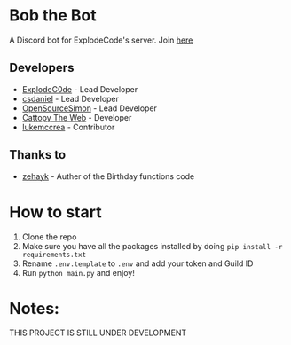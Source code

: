 # Bob the Bot
A Discord bot for ExplodeCode's server. Join [here](https://discord.gg/jWS24SryVx)

## Developers

- [ExplodeC0de](https://github.com/ExplodeC0de) - Lead Developer 
- [csdaniel](https://github.com/csd4ni3l) - Lead Developer
- [OpenSourceSimon](https://github.com/OpenSourceSimon) - Lead Developer 
- [Cattopy The Web](https://github.com/MesVisiDraugai) - Developer
- [lukemccrea](https://github.com/lukemccrea) - Contributor
## Thanks to
- [zehayk](https://github.com/zehayk) - Auther of the Birthday functions code

# How to start
1. Clone the repo
2. Make sure you have all the packages installed by doing `pip install -r requirements.txt`
3. Rename `.env.template` to `.env` and add your token and Guild ID
4. Run `python main.py` and enjoy!


# Notes:
THIS PROJECT IS STILL UNDER DEVELOPMENT
